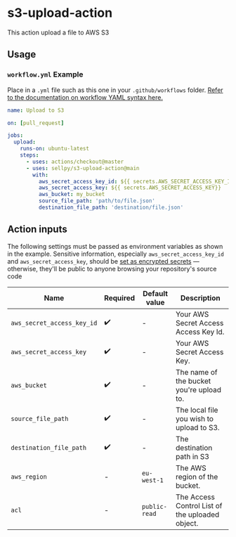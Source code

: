 # s3-upload-action

This action upload a file to AWS S3

## Usage

### `workflow.yml` Example

Place in a `.yml` file such as this one in your `.github/workflows` folder. [Refer to the documentation on workflow YAML syntax here.](https://help.github.com/en/articles/workflow-syntax-for-github-actions)

```yaml
name: Upload to S3

on: [pull_request]

jobs:
  upload:
    runs-on: ubuntu-latest
    steps:
      - uses: actions/checkout@master
      - uses: sellpy/s3-upload-action@main
        with:
          aws_secret_access_key_id: ${{ secrets.AWS_SECRET_ACCESS_KEY_ID }}
          aws_secret_access_key: ${{ secrets.AWS_SECRET_ACCESS_KEY}}
          aws_bucket: my_bucket
          source_file_path: 'path/to/file.json'
          destination_file_path: 'destination/file.json'
```
## Action inputs

The following settings must be passed as environment variables as shown in the example. Sensitive information, especially `aws_secret_access_key_id` and `aws_secret_access_key`, should be [set as encrypted secrets](https://help.github.com/en/articles/virtual-environments-for-github-actions#creating-and-using-secrets-encrypted-variables) — otherwise, they'll be public to anyone browsing your repository's source code

| Name                       | Required | Default value | Description |
|----------------------------|----------|---------------|-------------|
| `aws_secret_access_key_id` | ✔️        | -             | Your AWS Secret Access Access Key Id. |
| `aws_secret_access_key`    | ✔️        | -             | Your AWS Secret Access Key. |
| `aws_bucket`               | ✔️        | -             | The name of the bucket you're upload to. |
| `source_file_path`         | ✔️        | -             | The local file you wish to upload to S3. |
| `destination_file_path`    | ✔️        | -             | The destination path in S3 |
| `aws_region`               | -        | `eu-west-1`   | The AWS region of the bucket. |
| `acl`                      | -        | `public-read` | The Access Control List of the uploaded object. |
